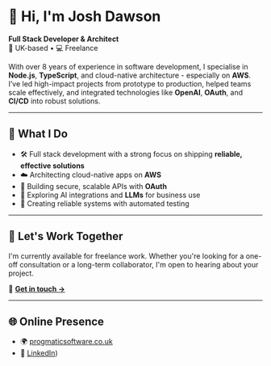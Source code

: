 # 👋 Hi, I'm Josh Dawson

**Full Stack Developer & Architect**  
📍 UK-based • 💻 Freelance  

With over 8 years of experience in software development, I specialise in **Node.js**, **TypeScript**, and cloud-native architecture - especially on **AWS**. I’ve led high-impact projects from prototype to production, helped teams scale effectively, and integrated technologies like **OpenAI**, **OAuth**, and **CI/CD** into robust solutions.

---

## 🚀 What I Do

- 🛠 Full stack development with a strong focus on shipping **reliable, effective solutions**
- ☁️ Architecting cloud-native apps on **AWS**
- 🔐 Building secure, scalable APIs with **OAuth**
- 🤖 Exploring AI integrations and **LLMs** for business use
- 🧪 Creating reliable systems with automated testing

---

## 💼 Let's Work Together

I'm currently available for freelance work. Whether you're looking for a one-off consultation or a long-term collaborator, I'm open to hearing about your project.

📧 **[Get in touch →](mailto:joshdawson@progmaticsoftware.co.uk)**

---

## 🌐 Online Presence

- 🌍 [progmaticsoftware.co.uk](https://progmaticsoftware.co.uk)
- 💼 [LinkedIn](https://www.linkedin.com/in/josh-dawson11/))
